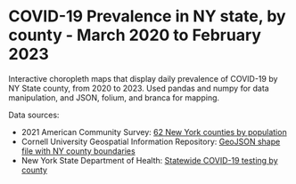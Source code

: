 # COVID-19 Prevalence in NY state, by county - March 2020 to February 2023

Interactive choropleth maps that display daily prevalence of COVID-19 by NY State county, from 2020 to 2023. Used pandas and numpy for data manipulation, and JSON, folium, and branca for mapping.



Data sources:
- 2021 American Community Survey: [62 New York counties by population](https://www.newyork-demographics.com/counties_by_population)
- Cornell University Geospatial Information Repository: [GeoJSON shape file with NY county boundaries](https://cugir.library.cornell.edu/catalog/cugir-007865)
- New York State Department of Health: [Statewide COVID-19 testing by county](https://dev.socrata.com/foundry/health.data.ny.gov/xdss-u53e)
